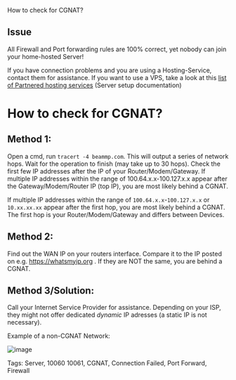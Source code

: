 How to check for CGNAT?
## Issue

All Firewall and Port forwarding rules are 100% correct, yet nobody can join your home-hosted Server!

If you have connection problems and you are using a Hosting-Service, contact them for assistance. If you want to use a VPS, take a look at this
[list of Partnered hosting services](https://docs.beammp.com/server/create-a-server/#_1:~:text=our%20partnered%20Services!-,Paid%20Services%3A,-Horizon%20Hosting) (Server setup documentation)

# How to check for CGNAT?

## Method 1:
Open a cmd, run ``tracert -4 beammp.com``. This will output a series of network hops. Wait for the operation to finish (may take up to 30 hops). Check the first few IP addresses after the IP of your Router/Modem/Gateway.
If multiple IP addresses within the range of 100.64.x.x-100.127.x.x appear after the Gateway/Modem/Router IP (top IP), you are most likely behind a CGNAT.

If multiple IP addresses within the range of ``100.64.x.x``-``100.127.x.x`` or ``10.xx.xx.xx`` appear after the first hop, you are most likely behind a CGNAT.
The first hop is your Router/Modem/Gateway and differs between Devices.

## Method 2:
Find out the WAN IP on your routers interface. Compare it to the IP posted on e.g. https://whatsmyip.org . If they are NOT the same, you are behind a CGNAT.

## Method 3/Solution:
Call your Internet Service Provider for assistance.
Depending on your ISP, they might not offer dedicated *dynamic* IP adresses (a static IP is not necessary).

Example of a non-CGNAT Network:

![image](https://github.com/user-attachments/assets/fee21a50-cbb0-4322-9c26-d9f04f88ae37)

Tags: Server, 10060 10061, CGNAT, Connection Failed, Port Forward, Firewall
